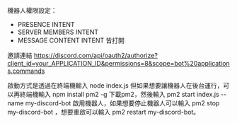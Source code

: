 機器人權限設定：
- PRESENCE INTENT
- SERVER MEMBERS INTENT
- MESSAGE CONTENT INTENT
皆打開

邀請連結
https://discord.com/api/oauth2/authorize?client_id=your_APPLICATION_ID&permissions=8&scope=bot%20applications.commands

啟動方式是透過在終端機輸入 node index.js 但如果想要讓機器人在後台運行，可以再終端機輸入 npm install pm2 -g 下載pm2，然後輸入 pm2 start index.js --name my-discord-bot 啟用機器人，如果想要停止機器人可以輸入 pm2 stop my-discord-bot
，想要重啟可以輸入 pm2 restart my-discord-bot。
